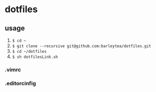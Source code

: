 # dotfiles

## usage

1. `$ cd ~`
1. `$ git clone --recursive git@github.com:barleytea/dotfiles.git`
1. `$ cd ~/dotfiles`
1. `$ sh dotfilesLink.sh`

### .vimrc

### .editorcinfig
